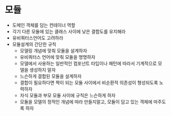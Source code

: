 # 모듈
- 도메인 객체를 담는 컨테이너 역할
- 각기 다른 모듈에 있는 클래스 사이에 낮은 결합도를 유지해라
- 유비쿼터스언어도 고려하라
- 모듈설계의 간단한 규칙
    - 모델링 개념에 맞춰 모듈을 설계하자
    - 유비쿼터스 언어에 맞춰 모듈을 명명하자
    - 모델에서 사용하는 일반적인 컴포넌트 타입이나 패턴에 따라서 기계적으로 모델을 생성하지 말자
    - 느슨하게 결합된 모듈을 설계하자
    - 결합이 필요하다면 짝이 되는 모듈 사이에서 비순환적 의존성이 형성되도록 노력하자
    - 자식 모듈과 부모 모듈 사이에 규칙은 느슨하게 하자
    - 모듈을 모델의 정적인 개념에 따라 만들지말고, 모듈이 담고 있는 객체에 마주도록 하자